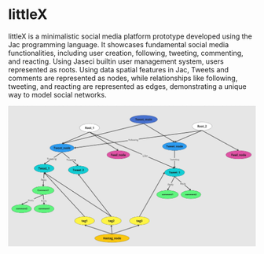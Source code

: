 # littleX

littleX is a minimalistic social media platform prototype developed using the Jac programming language. It showcases fundamental social media functionalities, including user creation, following, tweeting, commenting, and reacting. Using Jaseci builtin user management system, users represented as roots. Using data spatial features in Jac, Tweets and comments are represented as nodes, while relationships like following, tweeting, and reacting are represented as edges, demonstrating a unique way to model social networks.

![Architecture](images/Architecture.png)
